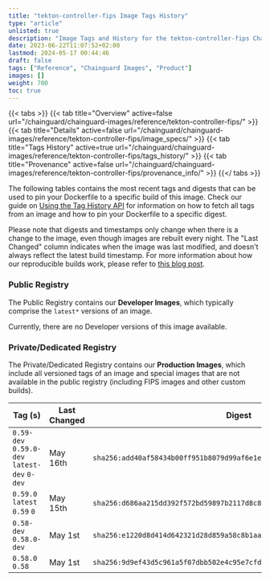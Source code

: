 ```yaml
---
title: "tekton-controller-fips Image Tags History"
type: "article"
unlisted: true
description: "Image Tags and History for the tekton-controller-fips Chainguard Image"
date: 2023-06-22T11:07:52+02:00
lastmod: 2024-05-17 00:44:46
draft: false
tags: ["Reference", "Chainguard Images", "Product"]
images: []
weight: 700
toc: true
---
```


{{< tabs >}}
{{< tab title="Overview" active=false url="/chainguard/chainguard-images/reference/tekton-controller-fips/" >}}
{{< tab title="Details" active=false url="/chainguard/chainguard-images/reference/tekton-controller-fips/image_specs/" >}}
{{< tab title="Tags History" active=true url="/chainguard/chainguard-images/reference/tekton-controller-fips/tags_history/" >}}
{{< tab title="Provenance" active=false url="/chainguard/chainguard-images/reference/tekton-controller-fips/provenance_info/" >}}
{{</ tabs >}}

The following tables contains the most recent tags and digests that can be used to pin your Dockerfile to a specific build of this image. Check our guide on [Using the Tag History API](/chainguard/chainguard-images/using-the-tag-history-api/) for information on how to fetch all tags from an image and how to pin your Dockerfile to a specific digest.

Please note that digests and timestamps only change when there is a change to the image, even though images are rebuilt every night. The "Last Changed" column indicates when the image was last modified, and doesn't always reflect the latest build timestamp. For more information about how our reproducible builds work, please refer to [this blog post](https://www.chainguard.dev/unchained/reproducing-chainguards-reproducible-image-builds).

### Public Registry
The Public Registry contains our **Developer Images**, which typically comprise the `latest*` versions of an image.

Currently, there are no Developer versions of this image available.

### Private/Dedicated Registry
The Private/Dedicated Registry contains our **Production Images**, which include all versioned tags of an image and special images that are not available in the public registry (including FIPS images and other custom builds).

| Tag (s)                                       | Last Changed | Digest                                                                    |
|-----------------------------------------------|--------------|---------------------------------------------------------------------------|
|  `0.59-dev` `0.59.0-dev` `latest-dev` `0-dev` | May 16th     | `sha256:add40af58434b00ff951b8079d99af6e1e2f732730016df4d41bced0cea9dd8c` |
|  `0.59.0` `latest` `0.59` `0`                 | May 15th     | `sha256:d686aa215dd392f572bd59897b2117d8c8d4058faa53350f754fe3e68adc20e4` |
|  `0.58-dev` `0.58.0-dev`                      | May 1st      | `sha256:e1220d8d414d642321d28d859a58c8b1aa95f8b18b94961e9d31d94b3c071a7c` |
|  `0.58.0` `0.58`                              | May 1st      | `sha256:9d9ef43d5c961a5f07dbb502e4c95e7cfd9fa71223d64e688ae58487e27a81ae` |

